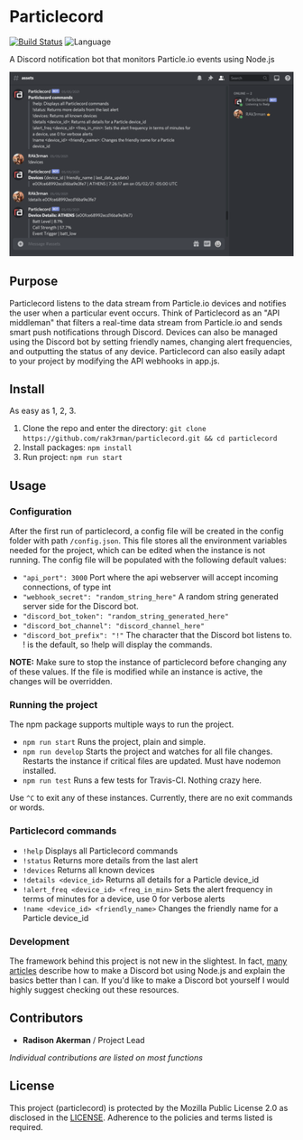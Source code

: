 # Particlecord
[![Build Status](https://travis-ci.org/RAK3RMAN/particlecord.svg?branch=main)](https://travis-ci.org/RAK3RMAN/particlecord)
![Language](https://img.shields.io/badge/language-Node.js-informational.svg?style=flat)

A Discord notification bot that monitors Particle.io events using Node.js

![Home UI](demo.png)

## Purpose
Particlecord listens to the data stream from Particle.io devices and notifies the user when a particular event occurs.
Think of Particlecord as an "API middleman" that filters a real-time data stream from Particle.io and sends smart push notifications through Discord.
Devices can also be managed using the Discord bot by setting friendly names, changing alert frequencies, and outputting the status of any device.
Particlecord can also easily adapt to your project by modifying the API webhooks in app.js.

## Install
As easy as 1, 2, 3.
1. Clone the repo and enter the directory: ``git clone https://github.com/rak3rman/particlecord.git && cd particlecord``
2. Install packages: ``npm install``
2. Run project: ``npm run start``

## Usage
### Configuration
After the first run of particlecord, a config file will be created in the config folder with path ``/config.json``.
This file stores all the environment variables needed for the project, which can be edited when the instance is not running.
The config file will be populated with the following default values:
- ``"api_port": 3000`` Port where the api webserver will accept incoming connections, of type int
- ``"webhook_secret": "random_string_here"`` A random string generated server side for the Discord bot.
- ``"discord_bot_token": "random_string_generated_here"``
- ``"discord_bot_channel": "discord_channel_here"``
- ``"discord_bot_prefix": "!"`` The character that the Discord bot listens to. ! is the default, so !help will display the commands.

**NOTE:** Make sure to stop the instance of particlecord before changing any of these values. If the file is modified while an instance is active, the changes will be overridden.

### Running the project
The npm package supports multiple ways to run the project.
- ``npm run start`` Runs the project, plain and simple.
- ``npm run develop`` Starts the project and watches for all file changes. Restarts the instance if critical files are updated. Must have nodemon installed.
- ``npm run test`` Runs a few tests for Travis-CI. Nothing crazy here.

Use ``^C`` to exit any of these instances. Currently, there are no exit commands or words.

### Particlecord commands
- ``!help`` Displays all Particlecord commands
- ``!status`` Returns more details from the last alert
- ``!devices`` Returns all known devices
- ``!details <device_id>`` Returns all details for a Particle device_id
- ``!alert_freq <device_id> <freq_in_min>`` Sets the alert frequency in terms of minutes for a device, use 0 for verbose alerts
- ``!name <device_id> <friendly_name>`` Changes the friendly name for a Particle device_id

### Development
The framework behind this project is not new in the slightest. In fact, [many articles](https://www.section.io/engineering-education/discord-bot-node/) describe how to make a Discord bot using Node.js and explain the basics better than I can. If you'd like to make a Discord bot yourself I would highly suggest checking out these resources.

## Contributors
- **Radison Akerman** / Project Lead

*Individual contributions are listed on most functions*

## License
This project (particlecord) is protected by the Mozilla Public License 2.0 as disclosed in the [LICENSE](https://github.com/rak3rman/particlecord/blob/main/LICENSE). Adherence to the policies and terms listed is required.